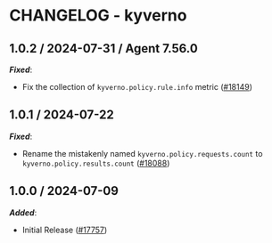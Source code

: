 # CHANGELOG - kyverno

<!-- towncrier release notes start -->

## 1.0.2 / 2024-07-31 / Agent 7.56.0

***Fixed***:

* Fix the collection of `kyverno.policy.rule.info` metric ([#18149](https://github.com/DataDog/integrations-core/pull/18149))

## 1.0.1 / 2024-07-22

***Fixed***:

* Rename the mistakenly named `kyverno.policy.requests.count` to `kyverno.policy.results.count` ([#18088](https://github.com/DataDog/integrations-core/pull/18088))

## 1.0.0 / 2024-07-09

***Added***:

* Initial Release ([#17757](https://github.com/DataDog/integrations-core/pull/17757))
